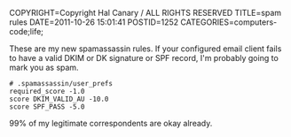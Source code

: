 COPYRIGHT=Copyright Hal Canary / ALL RIGHTS RESERVED
TITLE=spam rules
DATE=2011-10-26 15:01:41
POSTID=1252
CATEGORIES=computers-code;life;

These are my new spamassassin rules.  If your configured email client fails to have a valid DKIM or DK signature or SPF record, I'm probably going to mark you as spam.

```
# .spamassassin/user_prefs
required_score -1.0
score DKIM_VALID_AU -10.0
score SPF_PASS -5.0
```

99% of my legitimate correspondents are okay already.

